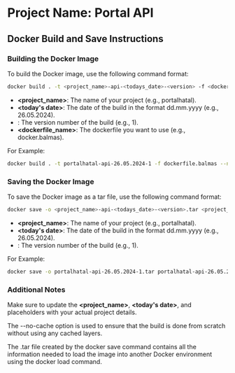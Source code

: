 # Project Name: Portal API

## Docker Build and Save Instructions

### Building the Docker Image

To build the Docker image, use the following command format:

```bash
docker build . -t <project_name>-api-<todays_date>-<version> -f <dockerfile_name> --no-cache
```

-   **<project_name>**: The name of your project (e.g., portalhatal).
-   **<today's date>**: The date of the build in the format dd.mm.yyyy (e.g., 26.05.2024).
-   **<version>**: The version number of the build (e.g., 1).
-   **<dockerfile_name>**: The dockerfile you want to use (e.g., docker.balmas).

For Example:

```bash
docker build . -t portalhatal-api-26.05.2024-1 -f dockerfile.balmas --no-cache
```

### Saving the Docker Image

To save the Docker image as a tar file, use the following command format:

```bash
docker save -o <project_name>-api-<todays_date>-<version>.tar <project_name>-api-<todays_date>-<version>
```

-   **<project_name>**: The name of your project (e.g., portalhatal).
-   **<today's date>**: The date of the build in the format dd.mm.yyyy (e.g., 26.05.2024).
-   **<version>**: The version number of the build (e.g., 1).

For Example:

```bash
docker save -o portalhatal-api-26.05.2024-1.tar portalhatal-api-26.05.2024-1
```

### Additional Notes

Make sure to update the **<project_name>**, **<today's date>**, and **<version>** placeholders with your actual project details.

The --no-cache option is used to ensure that the build is done from scratch without using any cached layers.

The .tar file created by the docker save command contains all the information needed to load the image into another Docker environment using the docker load command.

